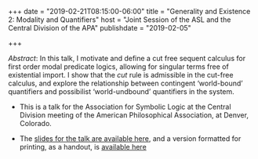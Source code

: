 +++
date = "2019-02-21T08:15:00-06:00"
title = "Generality and Existence 2: Modality and Quantifiers"
host = "Joint Session of the ASL and the Central Division of the APA"
publishdate = "2019-02-05"

+++

*Abstract*:  In this talk, I motivate and define a cut free sequent calculus for first order modal predicate logics, allowing for singular terms free of existential import. I show that the *cut* rule is admissible in the cut-free calculus, and explore the relationship between contingent ‘world-bound’ quantifiers and possibilist ‘world-undbound’ quantifiers in the system.

* This is a talk for the Association for Symbolic Logic at the Central Division meeting of the American Philosophical Association, at Denver, Colorado.

* The [slides for the talk are available here](/slides/generality-and-existence-2-slides-apa-screen.pdf), and a version formatted for printing, as a handout, is [available here](/slides/generality-and-existence-2-slides-apa-print.pdf)